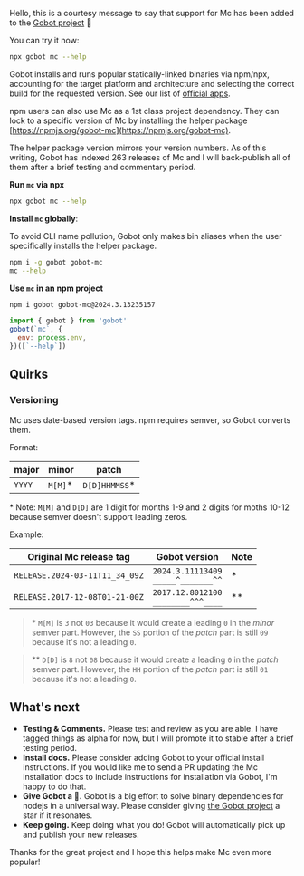 Hello, this is a courtesy message to say that support for Mc has been added to the [Gobot project](https://www.npmjs.com/package/gobot) 🎸

You can try it now:

```bash
npx gobot mc --help
```

Gobot installs and runs popular statically-linked binaries via npm/npx, accounting for the target platform and architecture and selecting the correct build for the requested version. See our list of [official apps](https://www.npmjs.com/package/gobot#official-gobot-apps).

npm users can also use Mc as a 1st class project dependency. They can lock to a specific version of Mc by installing the helper package [https://npmjs.org/gobot-mc](https://npmjs.org/gobot-mc).

The helper package version mirrors your version numbers. As of this writing, Gobot has indexed 263 releases of Mc and I will back-publish all of them after a brief testing and commentary period.

**Run `mc` via npx**

```bash
npx gobot mc --help
```

**Install `mc` globally**:

To avoid CLI name pollution, Gobot only makes bin aliases when the user specifically installs the helper package.

```bash
npm i -g gobot gobot-mc
mc --help
```

**Use `mc` in an npm project**

```bash
npm i gobot gobot-mc@2024.3.13235157
```

```js
import { gobot } from 'gobot'
gobot(`mc`, {
  env: process.env,
})([`--help`])
```

## Quirks

### Versioning

Mc uses date-based version tags. npm requires semver, so Gobot converts them.

Format:

| major  | minor    | patch          |
| ------ | -------- | -------------- |
| `YYYY` | `M[M]`\* | `D[D]HHMMSS`\* |

\* Note: `M[M]` and `D[D]` are 1 digit for months 1-9 and 2 digits for moths 10-12 because semver doesn't support leading zeros.

Example:

| Original Mc release tag  | Gobot version                           | Note |
| ------------------------------ | --------------------------------------- | ---- |
| `RELEASE.2024-03-11T11_34_09Z` | `2024.3.11113409`<br/>`_____^_______^^` | \*   |
| `RELEASE.2017-12-08T01-21-00Z` | `2017.12.8012100`<br/>`________^^^____` | \*\* |

> \* `M[M]` is `3` not `03` because it would create a leading `0` in the _minor_ semver part. However, the `SS` portion of the _patch_ part is still `09` because it's not a leading `0`.

> \*\* `D[D]` is `8` not `08` because it would create a leading `0` in the _patch_ semver part. However, the `HH` portion of the _patch_ part is still `01` because it's not a leading `0`.


## What's next

- **Testing & Comments.** Please test and review as you are able. I have tagged things as alpha for now, but I will promote it to stable after a brief testing period.
- **Install docs.** Please consider adding Gobot to your official install instructions. If you would like me to send a PR updating the Mc installation docs to include instructions for installation via Gobot, I'm happy to do that.
- **Give Gobot a 💫.** Gobot is a big effort to solve binary dependencies for nodejs in a universal way. Please consider giving [the Gobot project](https://github.com/benallfree/gobot) a star if it resonates.
- **Keep going.** Keep doing what you do! Gobot will automatically pick up and publish your new releases.

Thanks for the great project and I hope this helps make Mc even more popular!
